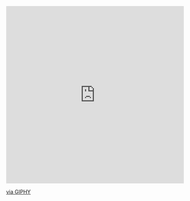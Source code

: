 <iframe src="https://giphy.com/embed/5eLDrEaRGHegx2FeF2" width="480" height="480" frameBorder="0" class="giphy-embed" allowFullScreen></iframe><p><a href="https://giphy.com/stickers/transparent-5eLDrEaRGHegx2FeF2">via GIPHY</a></p>

<!--
**edsonguidomascoastrulla/edsonguidomascoastrulla** is a ✨ _special_ ✨ repository because its `README.md` (this file) appears on your GitHub profile.

Here are some ideas to get you started:

- 🔭 I’m currently working on ...
- 🌱 I’m currently learning ...
- 👯 I’m looking to collaborate on ...
- 🤔 I’m looking for help with ...
- 💬 Ask me about ...
- 📫 How to reach me: ...
- 😄 Pronouns: ...
- ⚡ Fun fact: ...
-->
